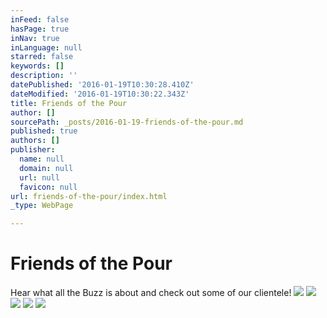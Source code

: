 ```yaml
---
inFeed: false
hasPage: true
inNav: true
inLanguage: null
starred: false
keywords: []
description: ''
datePublished: '2016-01-19T10:30:28.410Z'
dateModified: '2016-01-19T10:30:22.343Z'
title: Friends of the Pour
author: []
sourcePath: _posts/2016-01-19-friends-of-the-pour.md
published: true
authors: []
publisher:
  name: null
  domain: null
  url: null
  favicon: null
url: friends-of-the-pour/index.html
_type: WebPage

---
```

# Friends of the Pour

Hear what all the Buzz is about and check out some of our clientele!
![](https://s3-us-west-2.amazonaws.com/the-grid-img/p/de51a3d137043be1cd1dd8091c79d81b8e3e8f62.png)
![](https://s3-us-west-2.amazonaws.com/the-grid-img/p/c943353fce15e6f43b1a60a8cb96b5a2086d8bff.png)
![](https://s3-us-west-2.amazonaws.com/the-grid-img/p/f02414dae6d0a2d72d6ff7acddf78b48965c9f64.png)
![](https://s3-us-west-2.amazonaws.com/the-grid-img/p/1b83a445ff6c7c9df19b4cf2293c3d81c2664888.jpg)
![](https://s3-us-west-2.amazonaws.com/the-grid-img/p/afc75e05e178e1efad25e24f50603bbcd0becf1c.jpg)